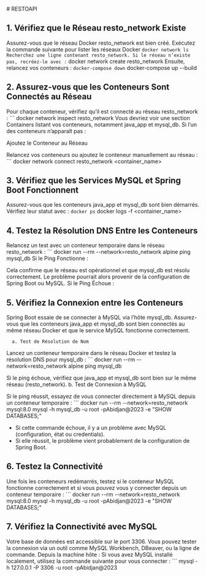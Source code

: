 #   R E S T O A P I 

## 1. Vérifiez que le Réseau resto_network Existe
   Assurez-vous que le réseau Docker resto_network est bien créé. Exécutez la commande suivante pour lister les réseaux Docker 
      ``` docker network ls
   Recherchez une ligne contenant resto_network. Si le réseau n’existe pas, recréez-le avec :
      ``` docker network create resto_network
   Ensuite, relancez vos conteneurs :
      ``` docker-compose down
      ``` docker-compose up --build

## 2. Assurez-vous que les Conteneurs Sont Connectés au Réseau
   Pour chaque conteneur, vérifiez qu’il est connecté au réseau resto_network :
       ``` docker network inspect resto_network
   Vous devriez voir une section Containers listant vos conteneurs, notamment java_app et mysql_db. Si l’un des conteneurs n’apparaît pas :

  Ajoutez le Conteneur au Réseau

  Relancez vos conteneurs ou ajoutez le conteneur manuellement au réseau :
       ``` docker network connect resto_network <container_name>


## 3. Vérifiez que les Services MySQL et Spring Boot Fonctionnent
  Assurez-vous que les conteneurs java_app et mysql_db sont bien démarrés. Vérifiez leur statut avec :
       ``` docker ps
       ``` docker logs -f <container_name>


## 4. Testez la Résolution DNS Entre les Conteneurs
  Relancez un test avec un conteneur temporaire dans le réseau resto_network :
       ``` docker run --rm --network=resto_network alpine ping mysql_db
  Si le Ping Fonctionne :

  Cela confirme que le réseau est opérationnel et que mysql_db est résolu correctement. 
  Le problème pourrait alors provenir de la configuration de Spring Boot ou MySQL.
  Si le Ping Échoue :

## 5. Vérifiez la Connexion entre les Conteneurs
  Spring Boot essaie de se connecter à MySQL via l’hôte mysql_db. Assurez-vous que les conteneurs java_app et mysql_db sont bien connectés au même réseau Docker
  et que le service MySQL fonctionne correctement.

      a. Test de Résolution de Nom
  Lancez un conteneur temporaire dans le réseau Docker et testez la résolution DNS pour mysql_db :
       ``` docker run --rm --network=resto_network alpine ping mysql_db

  Si le ping échoue, vérifiez que java_app et mysql_db sont bien sur le même réseau (resto_network).
      b. Test de Connexion à MySQL

  Si le ping réussit, essayez de vous connecter directement à MySQL depuis un conteneur temporaire :
        ``` docker run --rm --network=resto_network mysql:8.0 mysql -h mysql_db -u root -pAbidjan@2023 -e "SHOW DATABASES;"

  - Si cette commande échoue, il y a un problème avec MySQL (configuration, état ou credentials).
  - Si elle réussit, le problème vient probablement de la configuration de Spring Boot.


## 6. Testez la Connectivité

Une fois les conteneurs redémarrés, testez si le conteneur MySQL fonctionne correctement et si vous pouvez vous y connecter depuis un conteneur temporaire :
     ``` docker run --rm --network=resto_network mysql:8.0 mysql -h mysql_db -u root -pAbidjan@2023 -e "SHOW DATABASES;"

## 7. Vérifiez la Connectivité avec MySQL

   Votre base de données est accessible sur le port 3306. Vous pouvez tester la connexion via un outil comme MySQL Workbench, DBeaver, ou la ligne de commande.
   Depuis la machine hôte :
Si vous avez MySQL installé localement, utilisez la commande suivante pour vous connecter :
        ``` mysql -h 127.0.0.1 -P 3306 -u root -pAbidjan@2023



 
 
